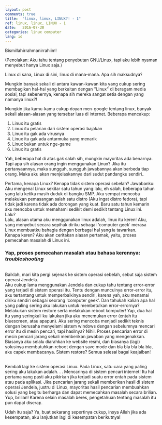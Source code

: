 ```yaml
---
layout: post
comments: true
title:  "linux, linux, LINUX?! - 1"
ref: linux, linux, LINUX - 1
date:   2016-07-30
categories: linux computer 
lang: id
---
```

Bismillahirrahmanirrahiim!

(Penolakan: Aku tahu tentang penyebutan GNU/Linux, tapi aku lebih nyaman menyebut hanya Linux saja.)


Linux di sana, Linux di sini, linux di mana-mana. Apa sih maksudnya?

Mungkin banyak sekali di antara kawan-kawan kita yang cukup sering membagikan hal-hal yang berkaitan dengan "Linux" di beragam media sosial, tapi sebenernya, kenapa sih mereka sangat setia dengan yang namanya linux?!

Mungkin jika kamu-kamu cukup doyan men-google tentang linux, banyak sekali alasan-alasan yang tersebar luas di internet. Beberapa mencakup:
<ol>
<li> Linux itu gratis </li>
<li> Linux itu pelarian dari sistem operasi bajakan </li>
<li> Linux itu gak ada virusnya </li>
<li> Linux itu gak ada antarmuka yang menarik </li>
<li> Linux bukan untuk nge-game </li>
<li> Linux itu gratis </li>
</ol>
Yah, beberapa hal di atas gak salah sih, mungkin mayoritas ada benarnya. Tapi apa sih alasan orang ingin menggunakan Linux?
Jika itu pertanyaannya, maka sungguh, sungguh jawabannya akan berbeda tiap orang. Maka aku akan menjelaskannya dari sudut pandangku sendiri..

Pertama, kenapa Linux? Kenapa tidak sistem operasi sebelah?
Jawabanku: Aku mengenal Linux sekitar satu tahun yang lalu, eh salah, beberapa tahun yang lalu ketika masih duduk di bangku SMP. Aku sempat mencoba melakukan pemasangan salah satu distro (Aku ingat distro fedora), tapi tidak jadi karena tidak ada dorongan yang kuat. Baru satu tahun kemarin aku mencoba untuk memahami sedikit demi sedikit tentang Linux ini.
<br />Lalu?
<br />Lalu, alasan utama aku menggunakan linux adalah, linux itu keren! Aku, yang menyebut secara sepihak diriku sebagai 'computer geek' merasa Linux membuatku bahagia dengan berbagai hal yang ia tawarkan. 
<br />Kenapa keren? Aku akan ceritakan alasan pertamak, yaitu, proses pemecahan masalah di Linux ini.
<h3> Yap, proses pemecahan masalah atau bahasa kerennya: <i>troubleshooting</i></h3>
<br />Baiklah, mari kita pergi sejenak ke sistem operasi sebelah, sebut saja sistem operasi Jendela. 
<br />Aku cukup lama menggunakan Jendela dan cukup tahu tentang error-error yang terjadi di sistem operasi itu. Tentu dengan munculnya error-error itu, aku tertantang untuk memperbaikinya sendiri, karena yah, aku menamai diriku sendiri sebagai seorang 'computer geek'. Dan tahukah kalian apa hal yang paling sering aku lakukan untuk membetulkan error-errornya? Melakukan sistem restore serta melakukan reboot komputer! Yap, dua hal itu yang seringkali ku lakukan jika aku menemukan error (entah itu bluescreen, atau apapun). Aku sering mencoba menjadi sedikit teknis dengan berusaha menyelami sistem windows dengan sebelumnya mencari error itu di mesin pencari, tapi hasilnya? Nihil. Proses pencarian error di mesin pencari jarang sekali memberikan jawaban yang mengenakkan. Biasanya aku selalu diarahkan ke website resmi, dan biasanya (lagi) solusinya membutuhkan reboot dengan save mode dan bla bla bla bla bla, aku capek membacanya. Sistem restore? Semua selesai bagai keajaiban! 

<br />Kembali lagi ke sistem operasi Linux. Pada Linux, satu cara yang paling sering aku lakukan adalah. . . Mencarinya di sistem pencari internet! Itu hal pertama yang pasti aku pikirkan jika terjadi suatu error entah pada sistem atau pada aplikasi. Jika pencarian jarang sekali memberikan hasil di sistem operasi Jendela, justru di Linux, mayoritas hasil pencarian membuahkan solusi yang begitu berharga dan dapat memecahkan masalah secara brilian. Yup, brilian! Karena selain masalah beres, pengetahuan tentang masalah itu pun dapat diserap. 

Udah itu saja? Ya, buat sekarang sepertinya cukup, insya Allah jika ada kesempatan, aku lanjutkan lagi di kesempatan berikutnya!


